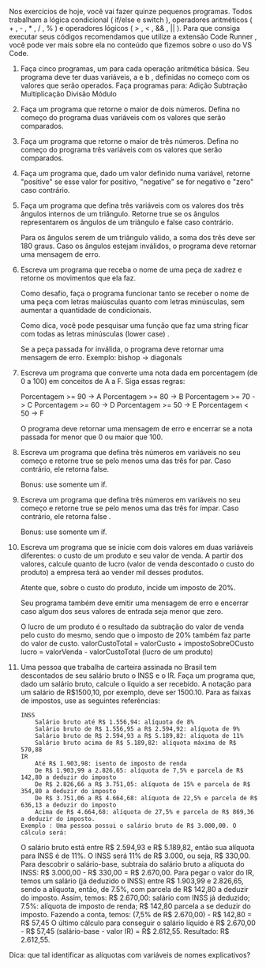 Nos exercícios de hoje, você vai fazer quinze pequenos programas. Todos trabalham a lógica condicional ( if/else e switch ), operadores aritméticos ( + , - , * , / , % ) e operadores lógicos ( > , < , && , || ). Para que consiga executar seus códigos recomendamos que utilize a extensão Code Runner , você pode ver mais sobre ela no conteúdo que fizemos sobre o uso do VS Code.

1. Faça cinco programas, um para cada operação aritmética básica. Seu programa deve ter duas variáveis, a e b , definidas no começo com os valores que serão operados. Faça programas para:
Adição
Subtração
Multiplicação
Divisão
Módulo

2. Faça um programa que retorne o maior de dois números. Defina no começo do programa duas variáveis com os valores que serão comparados.

3. Faça um programa que retorne o maior de três números. Defina no começo do programa três variáveis com os valores que serão comparados.

4. Faça um programa que, dado um valor definido numa variável, retorne "positive" se esse valor for positivo, "negative" se for negativo e "zero" caso contrário.

5. Faça um programa que defina três variáveis com os valores dos três ângulos internos de um triângulo. Retorne true se os ângulos representarem os ângulos de um triângulo e false caso contrário.
   
    Para os ângulos serem de um triângulo válido, a soma dos três deve ser 180 graus. Caso os ângulos estejam inválidos, o programa deve retornar uma mensagem de erro.

7. Escreva um programa que receba o nome de uma peça de xadrez e retorne os movimentos que ela faz.

    Como desafio, faça o programa funcionar tanto se receber o nome de uma peça com letras maiúsculas quanto com letras minúsculas, sem aumentar a quantidade de condicionais.

    Como dica, você pode pesquisar uma função que faz uma string ficar com todas as letras minúsculas (lower case) .

    Se a peça passada for inválida, o programa deve retornar uma mensagem de erro.
        Exemplo: bishop -> diagonals
    
7. Escreva um programa que converte uma nota dada em porcentagem (de 0 a 100) em conceitos de A a F. Siga essas regras:
    
    Porcentagem >= 90 -> A
    Porcentagem >= 80 -> B
    Porcentagem >= 70 -> C
    Porcentagem >= 60 -> D
    Porcentagem >= 50 -> E
    Porcentagem < 50 -> F

    O programa deve retornar uma mensagem de erro e encerrar se a nota passada for menor que 0 ou maior que 100.

8. Escreva um programa que defina três números em variáveis no seu começo e retorne true se pelo menos uma das três for par. Caso contrário, ele retorna false.
    
    Bonus: use somente um if.

9. Escreva um programa que defina três números em variáveis no seu começo e retorne true se pelo menos uma das três for ímpar. Caso contrário, ele retorna false .

    Bonus: use somente um if.

10. Escreva um programa que se inicie com dois valores em duas variáveis diferentes: o custo de um produto e seu valor de venda. A partir dos valores, calcule quanto de lucro (valor de venda descontado o custo do produto) a empresa terá ao vender mil desses produtos.

    Atente que, sobre o custo do produto, incide um imposto de 20%.
    
    Seu programa também deve emitir uma mensagem de erro e encerrar caso algum dos seus valores de entrada seja menor que zero.
    
    O lucro de um produto é o resultado da subtração do valor de venda pelo custo do mesmo, sendo que o imposto de 20% também faz parte do valor de custo.
        valorCustoTotal = valorCusto + impostoSobreOCusto
        lucro = valorVenda - valorCustoTotal (lucro de um produto)

11. Uma pessoa que trabalha de carteira assinada no Brasil tem descontados de seu salário bruto o INSS e o IR. Faça um programa que, dado um salário bruto, calcule o líquido a ser recebido.
    A notação para um salário de R$1500,10, por exemplo, deve ser 1500.10. Para as faixas de impostos, use as seguintes referências:
    
        INSS
            Salário bruto até R$ 1.556,94: alíquota de 8%
            Salário bruto de R$ 1.556,95 a R$ 2.594,92: alíquota de 9%
            Salário bruto de R$ 2.594,93 a R$ 5.189,82: alíquota de 11%
            Salário bruto acima de R$ 5.189,82: alíquota máxima de R$ 570,88
        IR
            Até R$ 1.903,98: isento de imposto de renda
            De R$ 1.903,99 a 2.826,65: alíquota de 7,5% e parcela de R$ 142,80 a deduzir do imposto
            De R$ 2.826,66 a R$ 3.751,05: alíquota de 15% e parcela de R$ 354,80 a deduzir do imposto
            De R$ 3.751,06 a R$ 4.664,68: alíquota de 22,5% e parcela de R$ 636,13 a deduzir do imposto
            Acima de R$ 4.664,68: alíquota de 27,5% e parcela de R$ 869,36 a deduzir do imposto.
        Exemplo : Uma pessoa possui o salário bruto de R$ 3.000,00. O cálculo será:

    O salário bruto está entre R$ 2.594,93 e R$ 5.189,82, então sua alíquota para INSS é de 11%. O INSS será 11% de R$ 3.000, ou seja, R$ 330,00.
    Para descobrir o salário-base, subtraia do salário bruto a alíquota do INSS: R$ 3.000,00 - R$ 330,00 = R$ 2.670,00.
    Para pegar o valor do IR, temos um salário (já deduzido o INSS) entre R$ 1.903,99 e 2.826,65, sendo a alíquota, então, de 7.5%, com parcela de R$ 142,80 a deduzir do imposto. Assim, temos:
    R$ 2.670,00: salário com INSS já deduzido;
    7.5%: alíquota de imposto de renda;
    R$ 142,80 parcela a se deduzir do imposto.
    Fazendo a conta, temos: (7,5% de R$ 2.670,00) - R$ 142,80 = R$ 57,45
    O último cálculo para conseguir o salário líquido é R$ 2.670,00 - R$ 57,45 (salário-base - valor IR) = R$ 2.612,55.
Resultado: R$ 2.612,55.

Dica: que tal identificar as alíquotas com variáveis de nomes explicativos?
